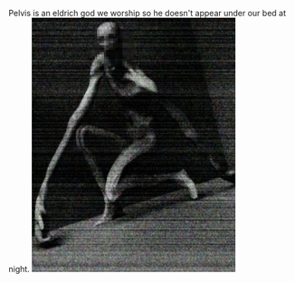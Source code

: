 Pelvis is an eldrich god we worship so he doesn't appear under our bed at night.
![Attached Image](pelvis.jpg)
